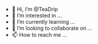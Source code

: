- 👋 Hi, I’m @TeaDrip
- 👀 I’m interested in ...
- 🌱 I’m currently learning ...
- 💞️ I’m looking to collaborate on ...
- 📫 How to reach me ...

<!---
TeaDrip/TeaDrip is a ✨ special ✨ repository because its `README.md` (this file) appears on your GitHub profile.
You can click the Preview link to take a look at your changes.
--->
